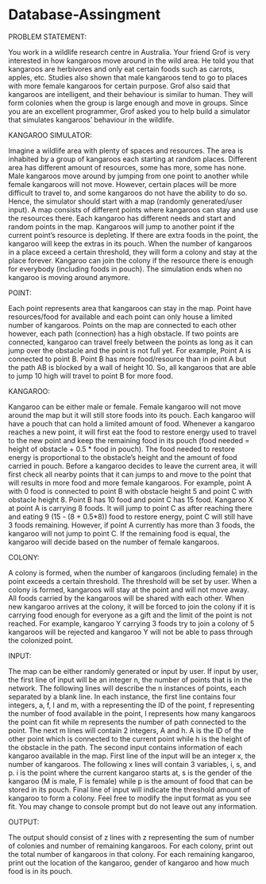 # Database-Assingment
PROBLEM STATEMENT: 

You work in a wildlife research centre in Australia. Your friend Grof is very interested in how kangaroos
move around in the wild area. He told you that kangaroos are herbivores and only eat certain foods
such as carrots, apples, etc. Studies also shown that male kangaroos tend to go to places with more
female kangaroos for certain purpose. Grof also said that kangaroos are intelligent, and their behaviour
is similar to human. They will form colonies when the group is large enough and move in groups. Since
you are an excellent programmer, Grof asked you to help build a simulator that simulates kangaroos’
behaviour in the wildlife.

KANGAROO SIMULATOR:

Imagine a wildlife area with plenty of spaces and resources. The area is inhabited by a group of
kangaroos each starting at random places. Different area has different amount of resources, some has
more, some has none. Male kangaroos move around by jumping from one point to another while
female kangaroos will not move. However, certain places will be more difficult to travel to, and some
kangaroos do not have the ability to do so. Hence, the simulator should start with a map (randomly
generated/user input). A map consists of different points where kangaroos can stay and use the
resources there. Each kangaroo has different needs and start and random points in the map. Kangaroos
will jump to another point if the current point’s resource is depleting. If there are extra foods in the
point, the kangaroo will keep the extras in its pouch. When the number of kangaroos in a place exceed
a certain threshold, they will form a colony and stay at the place forever. Kangaroo can join the colony
if the resource there is enough for everybody (including foods in pouch). The simulation ends when no
kangaroo is moving around anymore.

POINT:

Each point represents area that kangaroos can stay in the map. Point have resources/food for available
and each point can only house a limited number of kangaroos. Points on the map are connected to each
other however, each path (connection) has a high obstacle. If two points are connected, kangaroo can
travel freely between the points as long as it can jump over the obstacle and the point is not full yet.
For example, Point A is connected to point B. Point B has more food/resource than in point A but the
path AB is blocked by a wall of height 10. So, all kangaroos that are able to jump 10 high will travel to
point B for more food. 

KANGAROO:

Kangaroo can be either male or female. Female kangaroo will not move around the map but it will still
store foods into its pouch. Each kangaroo will have a pouch that can hold a limited amount of food.
Whenever a kangaroo reaches a new point, it will first eat the food to restore energy used to travel to
the new point and keep the remaining food in its pouch (food needed = height of obstacle + 0.5 * food
in pouch). The food needed to restore energy is proportional to the obstacle’s height and the amount of
food carried in pouch. Before a kangaroo decides to leave the current area, it will first check all nearby
points that it can jumps to and move to the point that will results in more food and more female
kangaroos. For example, point A with 0 food is connected to point B with obstacle height 5 and point C 
with obstacle height 8. Point B has 10 food and point C has 15 food. Kangaroo X at point A is carrying 8
foods. It will jump to point C as after reaching there and eating 9 (15 - (8 + 0.5*8)) food to restore
energy, point C will still have 3 foods remaining. However, if point A currently has more than 3 foods,
the kangaroo will not jump to point C. If the remaining food is equal, the kangaroo will decide based on
the number of female kangaroos.

COLONY:

A colony is formed, when the number of kangaroos (including female) in the point exceeds a certain
threshold. The threshold will be set by user. When a colony is formed, kangaroos will stay at the point
and will not move away. All foods carried by the kangaroos will be shared with each other. When new
kangaroo arrives at the colony, it will be forced to join the colony if it is carrying food enough for
everyone as a gift and the limit of the point is not reached. For example, kangaroo Y carrying 3 foods try
to join a colony of 5 kangaroos will be rejected and kangaroo Y will not be able to pass through the
colonized point.

INPUT:

The map can be either randomly generated or input by user.
If input by user, the first line of input will be an integer n, the number of points that is in the network.
The following lines will describe the n instances of points, each separated by a blank line. In each
instance, the first line contains four integers, a, f, l and m, with a representing the ID of the point, f
representing the number of food available in the point, l represents how many kangaroos the point can
fit while m represents the number of path connected to the point. The next m lines will contain 2
integers, A and h. A is the ID of the other point which is connected to the current point while h is the
height of the obstacle in the path.
The second input contains information of each kangaroo available in the map. First line of the input will
be an integer x, the number of kangaroos. The following x lines will contain 3 variables, i, s, and p. i is
the point where the current kangaroo starts at, s is the gender of the kangaroo (M is male, F is female)
while p is the amount of food that can be stored in its pouch.
Final line of input will indicate the threshold amount of kangaroo to form a colony.
Feel free to modify the input format as you see fit. You may change to console prompt but do not leave
out any information.

OUTPUT:

The output should consist of z lines with z representing the sum of number of colonies and number of
remaining kangaroos. For each colony, print out the total number of kangaroos in that colony. For each
remaining kangaroo, print out the location of the kangaroo, gender of kangaroo and how much food is
in its pouch.


